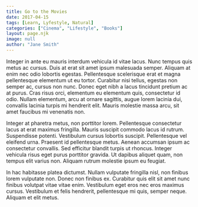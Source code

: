 ```yaml
---
title: Go to the Movies
date: 2017-04-15
tags: [Learn, Lyfestyle, Natural]
categories: ["Cinema", "Lifestyle", "Books"]
layout: page.njk
image: null
author: "Jane Smith"
---
```




Integer in ante eu mauris interdum vehicula id vitae lacus. Nunc tempus quis metus ac cursus. Duis at erat sit amet ipsum malesuada semper. Aliquam at enim nec odio lobortis egestas. Pellentesque scelerisque erat et magna pellentesque elementum ut eu tortor. Curabitur nisi tellus, egestas non semper ac, cursus non nunc. Donec eget nibh a lacus tincidunt pretium ac at purus. Cras risus orci, elementum eu elementum quis, consectetur id odio. Nullam elementum, arcu at ornare sagittis, augue lorem lacinia dui, convallis lacinia turpis mi hendrerit elit. Mauris molestie massa arcu, sit amet faucibus mi venenatis non.

Integer at pharetra metus, non porttitor lorem. Pellentesque consectetur lacus at erat maximus fringilla. Mauris suscipit commodo lacus id rutrum. Suspendisse potenti. Vestibulum cursus lobortis suscipit. Pellentesque vel eleifend urna. Praesent id pellentesque metus. Aenean accumsan ipsum ac consectetur convallis. Sed efficitur blandit turpis ut rhoncus. Integer vehicula risus eget purus porttitor gravida. Ut dapibus aliquet quam, non tempus elit varius non. Aliquam rutrum molestie ipsum eu feugiat.

In hac habitasse platea dictumst. Nullam vulputate fringilla nisl, non finibus lorem vulputate non. Donec non finibus ex. Curabitur quis elit sit amet nunc finibus volutpat vitae vitae enim. Vestibulum eget eros nec eros maximus cursus. Vestibulum et felis hendrerit, pellentesque mi quis, semper neque. Aliquam et elit metus.

